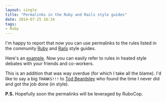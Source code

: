 ```yaml
---
layout: single
title: "Permalinks in the Ruby and Rails style guides"
date: 2014-07-25 16:34
tags:
- Ruby
---
```


I'm happy to report that now you can use permalinks to the rules listed in the
community [Ruby](https://github.com/rubocop-hq/ruby-style-guide) and [Rails](https://github.com/rubocop-hq/rails-style-guide) style guides.

Here's an
[example](https://github.com/rubocop-hq/ruby-style-guide#indent-when-to-case).
Now you can easily refer to rules in heated style debates with your
friends and co-workers.

This is an addition that was way overdue (for which I take all the
blame). I'd like to say a big `THANKS!!!` to [Tod Beardsley](https://github.com/todb) who
found the time I never did and got the job done (in style).

**P.S.** Hopefully soon the permalinks will be leveraged by RuboCop.
